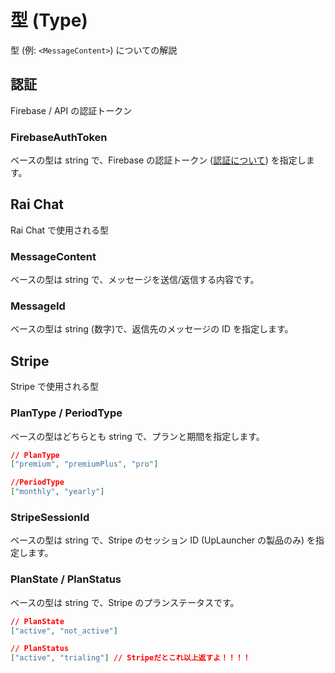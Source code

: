 # 型 (Type)

型 (例: `<MessageContent>`) についての解説

## 認証

Firebase / API の認証トークン

### FirebaseAuthToken

ベースの型は string で、Firebase の認証トークン ([認証について](/api/authorization)) を指定します。

## Rai Chat

Rai Chat で使用される型

### MessageContent

ベースの型は string で、メッセージを送信/返信する内容です。

### MessageId

ベースの型は string (数字)で、返信先のメッセージの ID を指定します。

## Stripe

Stripe で使用される型

### PlanType / PeriodType

ベースの型はどちらとも string で、プランと期間を指定します。

```json
// PlanType
["premium", "premiumPlus", "pro"]

//PeriodType
["monthly", "yearly"]
```

### StripeSessionId

ベースの型は string で、Stripe のセッション ID (UpLauncher の製品のみ) を指定します。

### PlanState / PlanStatus

ベースの型は string で、Stripe のプランステータスです。

```json
// PlanState
["active", "not_active"]

// PlanStatus
["active", "trialing"] // Stripeだとこれ以上返すよ！！！！
```
